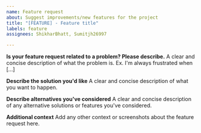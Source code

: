 ```yaml
---
name: Feature request
about: Suggest improvements/new features for the project
title: "[FEATURE] - Feature title"
labels: feature
assignees: ShikharBhatt, Sumitjh26997

---
```


**Is your feature request related to a problem? Please describe.**
A clear and concise description of what the problem is. Ex. I'm always frustrated when [...]

**Describe the solution you'd like**
A clear and concise description of what you want to happen.

**Describe alternatives you've considered**
A clear and concise description of any alternative solutions or features you've considered.

**Additional context**
Add any other context or screenshots about the feature request here.
